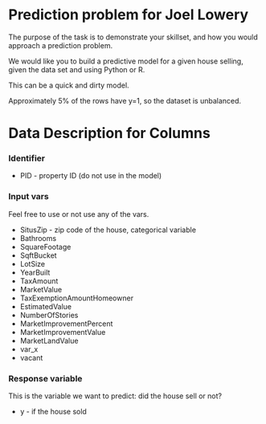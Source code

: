 # Prediction problem for Joel Lowery 

The purpose of the task is to demonstrate your skillset, and how you would approach a prediction problem.

We would like you to build a predictive model for a given house selling, given the data set and using Python or R.

This can be a quick and dirty model. 

Approximately 5% of the rows have y=1, so the dataset is unbalanced.

# Data Description for Columns

### Identifier

- PID - property ID (do not use in the model)

### Input vars

Feel free to use or not use any of the vars.

- SitusZip - zip code of the house, categorical variable
- Bathrooms
- SquareFootage
- SqftBucket
- LotSize
- YearBuilt
- TaxAmount
- MarketValue
- TaxExemptionAmountHomeowner
- EstimatedValue
- NumberOfStories
- MarketImprovementPercent
- MarketImprovementValue
- MarketLandValue
- var_x
- vacant

### Response variable

This is the variable we want to predict: did the house sell or not?

- y - if the house sold
